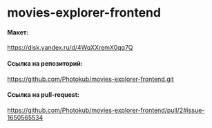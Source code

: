 # movies-explorer-frontend
#### Макет:
https://disk.yandex.ru/d/4WqXXremX0qq7Q

#### Ссылка на репозиторий:
https://github.com/Photokub/movies-explorer-frontend.git

#### Ссылка на pull-request:
https://github.com/Photokub/movies-explorer-frontend/pull/2#issue-1650565534